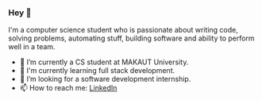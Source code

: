 ### Hey 👋

<!--
**Mihir0000/Mihir0000** is a ✨ _special_ ✨ repository because its `README.md` (this file) appears on your GitHub profile. 
-->

I'm a computer science student who is passionate about writing code, solving problems, automating stuff, building software and ability to perform well in a team.

- 🔭 I’m currently a CS student at MAKAUT University.
- 🌱 I'm currently learning full stack development.
- 👯 I’m looking for a software development internship. 
- 📫 How to reach me: [LinkedIn](https://www.linkedin.com/in/mihir-baidya-045b23192/)
